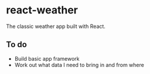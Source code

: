 # react-weather

The classic weather app built with React.

## To do

* Build basic app framework
* Work out what data I need to bring in and from where
